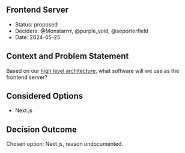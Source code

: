 ## Frontend Server

- Status: proposed
- Deciders: @Monstarrrr, @purple_void, @seporterfield
- Date: 2024-05-25

## Context and Problem Statement

Based on our [high level architecture](DECISION-000-highlevel.md), what software will we use as the frontend server?

## Considered Options

- Next.js

## Decision Outcome

Chosen option: Next.js, reason undocumented.
